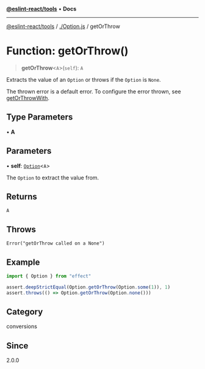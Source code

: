 [**@eslint-react/tools**](../../README.md) • **Docs**

***

[@eslint-react/tools](../../README.md) / [./Option.js](../README.md) / getOrThrow

# Function: getOrThrow()

> **getOrThrow**\<`A`\>(`self`): `A`

Extracts the value of an `Option` or throws if the `Option` is `None`.

The thrown error is a default error. To configure the error thrown, see  [getOrThrowWith](getOrThrowWith.md).

## Type Parameters

• **A**

## Parameters

• **self**: [`Option`](../type-aliases/Option.md)\<`A`\>

The `Option` to extract the value from.

## Returns

`A`

## Throws

`Error("getOrThrow called on a None")`

## Example

```ts
import { Option } from "effect"

assert.deepStrictEqual(Option.getOrThrow(Option.some(1)), 1)
assert.throws(() => Option.getOrThrow(Option.none()))
```

## Category

conversions

## Since

2.0.0
